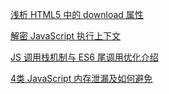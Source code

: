 [浅析 HTML5 中的 download 属性](https://zhuanlan.zhihu.com/p/58888918)

[解密 JavaScript 执行上下文](https://juejin.im/post/5cda8c8051882569223af63d)

[JS 调用栈机制与 ES6 尾调用优化介绍](https://juejin.im/post/5cd7bdcbf265da03a97b0934) 

[4类 JavaScript 内存泄漏及如何避免](https://jinlong.github.io/2016/05/01/4-Types-of-Memory-Leaks-in-JavaScript-and-How-to-Get-Rid-Of-Them/)
